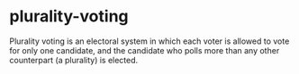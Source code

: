 # plurality-voting
Plurality voting is an electoral system in which each voter is allowed to vote for only one candidate, and the candidate who polls more than any other counterpart (a plurality) is elected.

